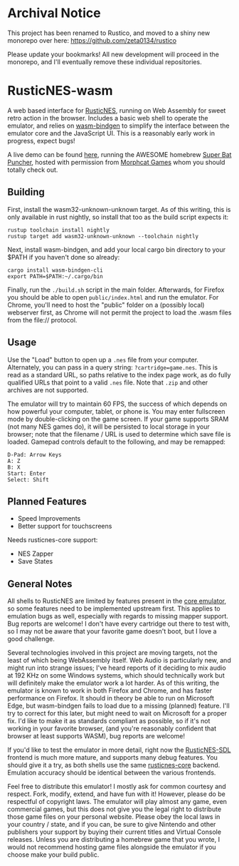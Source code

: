 # Archival Notice

This project has been renamed to Rustico, and moved to a shiny new monorepo over here: https://github.com/zeta0134/rustico

Please update your bookmarks!  All new development will proceed in the monorepo, and I'll eventually remove these individual repositories.

# RusticNES-wasm

A web based interface for [RusticNES](https://github.com/zeta0134/rusticnes-core), running on Web Assembly for sweet retro action in the browser. Includes a basic web shell to operate the emulator, and relies on [wasm-bindgen](https://github.com/rustwasm/wasm-bindgen) to simplify the interface between the emulator core and the JavaScript UI. This is a reasonably early work in progress, expect bugs!

A live demo can be found [here](http://rusticnes.reploid.cafe/wasm/?cartridge=super-bat-puncher.nes), running the AWESOME homebrew [Super Bat Puncher](http://morphcat.de/superbatpuncher/), hosted with permission from [Morphcat Games](http://morphcat.de/) whom you should totally check out.

## Building

First, install the wasm32-unknown-unknown target. As of this writing, this is only available in rust nightly, so install that too as the build script expects it:

```
rustup toolchain install nightly
rustup target add wasm32-unknown-unknown --toolchain nightly
```

Next, install wasm-bindgen, and add your local cargo bin directory to your $PATH if you haven't done so already:

```
cargo install wasm-bindgen-cli
export PATH=$PATH:~/.cargo/bin
```

Finally, run the `./build.sh` script in the main folder. Afterwards, for Firefox you should be able to open `public/index.html` and run the emulator. For Chrome, you'll need to host the "public" folder on a (possibly local) webserver first, as Chrome will not permit the project to load the .wasm files from the file:// protocol.

## Usage

Use the "Load" button to open up a `.nes` file from your computer. Alternately, you can pass in a query string: `?cartridge=game.nes`. This is read as a standard URL, so paths relative to the index page work, as do fully qualified URLs that point to a valid `.nes` file. Note that `.zip` and other archives are not supported. 

The emulator will try to maintain 60 FPS, the success of which depends on how powerful your computer, tablet, or phone is. You may enter fullscreen mode by double-clicking on the game screen. If your game supports SRAM (not many NES games do), it will be persisted to local storage in your browser; note that the filename / URL is used to determine which save file is loaded. Gamepad controls default to the following, and may be remapped:

```
D-Pad: Arrow Keys
A: Z
B: X
Start: Enter
Select: Shift
```

## Planned Features

- Speed Improvements
- Better support for touchscreens

Needs rusticnes-core support:

- NES Zapper
- Save States

## General Notes

All shells to RusticNES are limited by features present in the [core emulator](https://github.com/zeta0134/rusticnes-core), so some features need to be implemented upstream first. This applies to emulation bugs as well, especially with regards to missing mapper support. Bug reports are welcome! I don't have every cartridge out there to test with, so I may not be aware that your favorite game doesn't boot, but I love a good challenge.

Several technologies involved in this project are moving targets, not the least of which being WebAssembly itself. Web Audio is particularly new, and might run into strange issues; I've heard reports of it deciding to mix audio at 192 KHz on some Windows systems, which should technically work but will definitely make the emulator work a lot harder. As of this writing, the emulator is known to work in both Firefox and Chrome, and has faster performance on Firefox. It should in theory be able to run on Microsoft Edge, but wasm-bindgen fails to load due to a missing (planned) feature. I'll try to correct for this later, but might need to wait on Microsoft for a proper fix. I'd like to make it as standards compliant as possible, so if it's not working in your favorite browser, (and you're reasonably confident that browser at least supports WASM), bug reports are welcome!

If you'd like to test the emulator in more detail, right now the [RusticNES-SDL](https://github.com/zeta0134/rusticnes-sdl) frontend is much more mature, and supports many debug features. You should give it a try, as both shells use the same [rusticnes-core](https://github.com/zeta0134/rusticnes-core) backend. Emulation accuracy should be identical between the various frontends.

Feel free to distribute this emulator! I mostly ask for common courtesy and respect. Fork, modify, extend, and have fun with it! However, please do be respectful of copyright laws. The emulator will play almost any game, even commercial games, but this does not give you the legal right to distribute those game files on your personal website. Please obey the local laws in your country / state, and if you can, be sure to give Nintendo and other publishers your support by buying their current titles and Virtual Console releases. Unless you are distributing a homebrew game that you wrote, I would not recommend hosting game files alongside the emulator if you choose make your build public.

